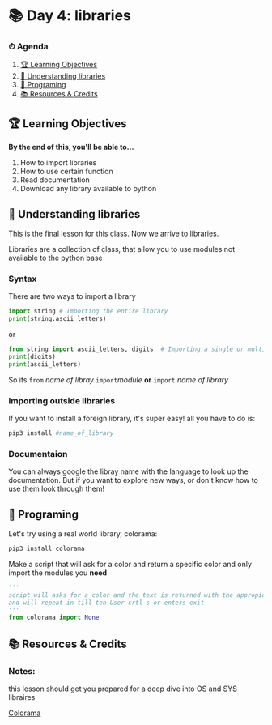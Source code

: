 # 📚 Day 4: libraries

### ⏱ Agenda

1. [🏆 Learning Objectives](#%f0%9f%8f%86-learning-objectives)
1. [📖 Understanding libraries](#%f0%9f%93%96-understanding-libraries)
1. [🍵 Programing](#%f0%9f%8d%b5-programing)
1. [📚 Resources & Credits](#%f0%9f%93%9a-resources-amp-credits)

## 🏆 Learning Objectives

**By the end of this, you'll be able to...**

1. How to import libraries
1. How to use certain function
1. Read documentation
1. Download any library available to python

## 📖 Understanding libraries
This is the final lesson for this class. Now we arrive to libraries.

Libraries are a collection of class, that allow you to use modules not available to the python base

### Syntax
There are two ways to import a library
```python
import string # Importing the entire library
print(string.ascii_letters)
```
or

```python
from string import ascii_letters, digits  # Importing a single or multiple modules from a library
print(digits)
print(ascii_letters)
```
So its `from` _name of libray_ `import`_module_ **or** `import` _name of library_

### Importing outside libraries
If you want to install a foreign library, it's super easy! all you have to do is:

```bash
pip3 install #name_of_library
```
### Documentaion
You can always google the libray name with the language to look up the documentation. But if you want to explore new ways, or don't know how to use them look through them!

## 🍵 Programing
Let's try using a real world library, colorama:

```bash
pip3 install colorama
```
Make a script that will ask for a color and return a specific color and only import the modules you **need**

```python
'''
script will asks for a color and the text is returned with the appropiate Fore color 
and will repeat in till teh User crtl-s or enters exit
'''
from colorama import None
```

## 📚 Resources & Credits
### Notes:
this lesson should get you prepared for a deep dive into OS and SYS libraires

[Colorama](https://pypi.org/project/colorama/)